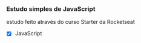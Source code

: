 ### Estudo simples de JavaScript
estudo feito através do curso Starter da Rocketseat
- [x] JavaScript